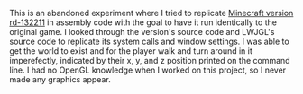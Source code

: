 This is an abandoned experiment where I tried to replicate [Minecraft version rd-132211](https://minecraft.wiki/w/Java_Edition_pre-Classic_rd-132211) in assembly code with the goal to have it run identically to the original game. I looked through the version's source code and LWJGL's source code to replicate its system calls and window settings. I was able to get the world to exist and for the player walk and turn around in it imperefectly, indicated by their x, y, and z position printed on the command line. I had no OpenGL knowledge when I worked on this project, so I never made any graphics appear.
